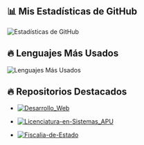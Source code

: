 ## 📊 Mis Estadísticas de GitHub
![Estadísticas de GitHub](https://github-readme-stats.vercel.app/api?username=LRondinelli04&show_icons=true&theme=dark&count_private=true&cache_seconds=1800)


## 🔥 Lenguajes Más Usados
![Lenguajes Más Usados](https://github-readme-stats.vercel.app/api/top-langs/?username=LRondinelli04&layout=compact&theme=dark)

## 🔥 Repositorios Destacados

- [![Desarrollo_Web](https://github-readme-stats.vercel.app/api/pin/?username=LRondinelli04&repo=Desarrollo_Web&theme=dark)](https://github.com/LRondinelli04/Desarrollo_Web)

- [![Licenciatura-en-Sistemas_APU](https://github-readme-stats.vercel.app/api/pin/?username=LRondinelli04&repo=Licenciatura-en-Sistemas_APU&theme=dark)](https://github.com/LRondinelli04/Licenciatura-en-Sistemas_APU)

- [![Fiscalia-de-Estado](https://github-readme-stats.vercel.app/api/pin/?username=LRondinelli04&repo=Fiscalia-de-Estado&theme=dark)](https://github.com/LRondinelli04/Fiscalia-de-Estado)







